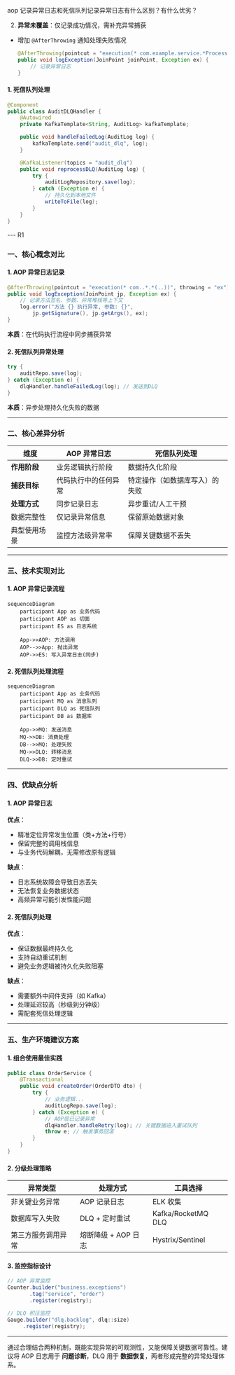 aop 记录异常日志和死信队列记录异常日志有什么区别？有什么优劣？

2. **异常未覆盖**：仅记录成功情况，需补充异常捕获

- 增加 `@AfterThrowing` 通知处理失败情况
  ```java
  @AfterThrowing(pointcut = "execution(* com.example.service.*Processor.*(..))", throwing = "ex")
  public void logException(JoinPoint joinPoint, Exception ex) {
      // 记录异常日志
  }
  ```

#### 1. **死信队列处理**

```java
@Component
public class AuditDLQHandler {
    @Autowired
    private KafkaTemplate<String, AuditLog> kafkaTemplate;

    public void handleFailedLog(AuditLog log) {
        kafkaTemplate.send("audit_dlq", log);
    }

    @KafkaListener(topics = "audit_dlq")
    public void reprocessDLQ(AuditLog log) {
        try {
            auditLogRepository.save(log);
        } catch (Exception e) {
            // 持久化到本地文件
            writeToFile(log);
        }
    }
}
```

--- R1

### 一、核心概念对比

#### 1. **AOP 异常日志记录**

```java
@AfterThrowing(pointcut = "execution(* com..*.*(..))", throwing = "ex")
public void logException(JoinPoint jp, Exception ex) {
    // 记录方法签名、参数、异常堆栈等上下文
    log.error("方法 {} 执行异常, 参数: {}",
        jp.getSignature(), jp.getArgs(), ex);
}
```

**本质**：在代码执行流程中同步捕获异常

#### 2. **死信队列异常处理**

```java
try {
    auditRepo.save(log);
} catch (Exception e) {
    dlqHandler.handleFailedLog(log); // 发送到DLQ
}
```

**本质**：异步处理持久化失败的数据

---

### 二、核心差异分析

| **维度**     | AOP 异常日志         | 死信队列处理                   |
| ------------ | -------------------- | ------------------------------ |
| **作用阶段** | 业务逻辑执行阶段     | 数据持久化阶段                 |
| **捕获目标** | 代码执行中的任何异常 | 特定操作（如数据库写入）的失败 |
| **处理方式** | 同步记录日志         | 异步重试/人工干预              |
| 数据完整性   | 仅记录异常信息       | 保留原始数据对象               |
| 典型使用场景 | 监控方法级异常率     | 保障关键数据不丢失             |

---

### 三、技术实现对比

#### 1. **AOP 异常记录流程**

```mermaid
sequenceDiagram
    participant App as 业务代码
    participant AOP as 切面
    participant ES as 日志系统

    App->>AOP: 方法调用
    AOP-->>App: 抛出异常
    AOP->>ES: 写入异常日志(同步)
```

#### 2. **死信队列处理流程**

```mermaid
sequenceDiagram
    participant App as 业务代码
    participant MQ as 消息队列
    participant DLQ as 死信队列
    participant DB as 数据库

    App->>MQ: 发送消息
    MQ->>DB: 消费处理
    DB-->>MQ: 处理失败
    MQ->>DLQ: 转移消息
    DLQ->>DB: 定时重试
```

---

### 四、优缺点分析

#### 1. **AOP 异常日志**

**优点**：

- 精准定位异常发生位置（类+方法+行号）
- 保留完整的调用栈信息
- 与业务代码解耦，无需修改原有逻辑

**缺点**：

- 日志系统故障会导致日志丢失
- 无法恢复业务数据状态
- 高频异常可能引发性能问题

#### 2. **死信队列处理**

**优点**：

- 保证数据最终持久化
- 支持自动重试机制
- 避免业务逻辑被持久化失败阻塞

**缺点**：

- 需要额外中间件支持（如 Kafka）
- 处理延迟较高（秒级到分钟级）
- 需配套死信处理逻辑

---

### 五、生产环境建议方案

#### 1. **组合使用最佳实践**

```java
public class OrderService {
    @Transactional
    public void createOrder(OrderDTO dto) {
        try {
            // 业务逻辑...
            auditLogRepo.save(log);
        } catch (Exception e) {
            // AOP层已记录异常
            dlqHandler.handleRetry(log); // 关键数据进入重试队列
            throw e; // 触发事务回滚
        }
    }
}
```

#### 2. **分级处理策略**

| **异常类型**       | 处理方式            | 工具选择           |
| ------------------ | ------------------- | ------------------ |
| 非关键业务异常     | AOP 记录日志        | ELK 收集           |
| 数据库写入失败     | DLQ + 定时重试      | Kafka/RocketMQ DLQ |
| 第三方服务调用异常 | 熔断降级 + AOP 日志 | Hystrix/Sentinel   |

#### 3. **监控指标设计**

```java
// AOP 异常监控
Counter.builder("business.exceptions")
       .tag("service", "order")
       .register(registry);

// DLQ 积压监控
Gauge.builder("dlq.backlog", dlq::size)
     .register(registry);
```

---

通过合理结合两种机制，既能实现异常的可观测性，又能保障关键数据可靠性。建议将 AOP 日志用于 **问题诊断**，DLQ 用于 **数据恢复**，两者形成完整的异常处理体系。
